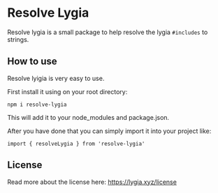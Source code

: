 # Resolve Lygia
Resolve lygia is a small package to help resolve the lygia `#includes` to strings.

## How to use
Resolve lyigia is very easy to use.

First install it using on your root directory:

`npm i resolve-lygia`

This will add it to your node_modules and package.json.

After you have done that you can simply import it into your project like:

`import { resolveLygia } from 'resolve-lygia'`

## License

Read more about the license here:
https://lygia.xyz/license